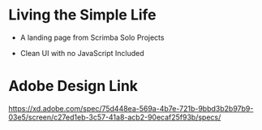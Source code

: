 # Living the Simple Life

* A landing page from Scrimba Solo Projects

* Clean UI with no JavaScript Included


# Adobe Design Link
https://xd.adobe.com/spec/75d448ea-569a-4b7e-721b-9bbd3b2b97b9-03e5/screen/c27ed1eb-3c57-41a8-acb2-90ecaf25f93b/specs/


